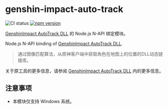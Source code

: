 # genshin-impact-auto-track

![CI status](https://github.com/pboymt/genshin-impact-auto-track/workflows/CI/badge.svg)
[![npm version](https://badge.fury.io/js/genshin-impact-auto-track.svg)](https://badge.fury.io/js/genshin-impact-auto-track)

[GenshinImpact AutoTrack DLL](https://github.com/GengGode/GenshinImpact_AutoTrack_DLL) 的 Node.js N-API 绑定模块。

Node.js N-API binding of [GenshinImpact AutoTrack DLL](https://github.com/GengGode/GenshinImpact_AutoTrack_DLL).

> 通过图像匹配算法，从原神客户端中获取角色在地图上的位置的DLL动态链接库。

关于原工具的更多信息，请参阅 [GenshinImpact AutoTrack DLL](https://github.com/GengGode/GenshinImpact_AutoTrack_DLL) 内的更多信息。

## 注意事项

- 本模块仅支持 Windows 系统。
 